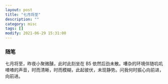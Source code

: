 ```yaml
---
layout: post
title: "七月将至"
description: ""
category: misc
tags: []
modify: 2021-06-29 15:31:00
---
```


### 随笔

七月将至，昨夜小聚微醺，此时此刻坐在 B5 依然后劲未散。嘈杂的环境伴随叽叽喳喳的声音，时而清晰，时而模糊，此起彼伏，未现静势。问我何时振心向前进，向前进。 



  